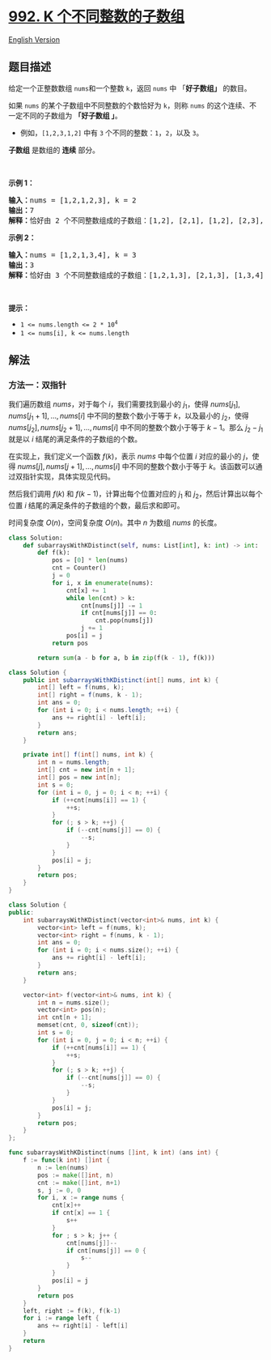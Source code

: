 # [992. K 个不同整数的子数组](https://leetcode.cn/problems/subarrays-with-k-different-integers)

[English Version](/solution/0900-0999/0992.Subarrays%20with%20K%20Different%20Integers/README_EN.md)

## 题目描述

<!-- 这里写题目描述 -->

<p>给定一个正整数数组 <code>nums</code>和一个整数 <code>k</code>，返回 <code>nums</code> 中 「<strong>好子数组」</strong><em>&nbsp;</em>的数目。</p>

<p>如果 <code>nums</code>&nbsp;的某个子数组中不同整数的个数恰好为 <code>k</code>，则称 <code>nums</code>&nbsp;的这个连续、不一定不同的子数组为 <strong>「</strong><strong>好子数组 」</strong>。</p>

<ul>
	<li>例如，<code>[1,2,3,1,2]</code> 中有&nbsp;<code>3</code>&nbsp;个不同的整数：<code>1</code>，<code>2</code>，以及&nbsp;<code>3</code>。</li>
</ul>

<p><strong>子数组</strong> 是数组的 <strong>连续</strong> 部分。</p>

<p>&nbsp;</p>

<p><strong>示例 1：</strong></p>

<pre>
<strong>输入：</strong>nums = [1,2,1,2,3], k = 2
<strong>输出：</strong>7
<strong>解释：</strong>恰好由 2 个不同整数组成的子数组：[1,2], [2,1], [1,2], [2,3], [1,2,1], [2,1,2], [1,2,1,2].
</pre>

<p><strong>示例 2：</strong></p>

<pre>
<strong>输入：</strong>nums = [1,2,1,3,4], k = 3
<strong>输出：</strong>3
<strong>解释：</strong>恰好由 3 个不同整数组成的子数组：[1,2,1,3], [2,1,3], [1,3,4].
</pre>

<p>&nbsp;</p>

<p><strong>提示：</strong></p>

<ul>
	<li><code>1 &lt;= nums.length &lt;= 2 * 10<sup>4</sup></code></li>
	<li><code>1 &lt;= nums[i], k &lt;= nums.length</code></li>
</ul>

## 解法

### 方法一：双指针

我们遍历数组 $nums$，对于每个 $i$，我们需要找到最小的 $j_1$，使得 $nums[j_1], nums[j_1 + 1], \dots, nums[i]$ 中不同的整数个数小于等于 $k$，以及最小的 $j_2$，使得 $nums[j_2], nums[j_2 + 1], \dots, nums[i]$ 中不同的整数个数小于等于 $k-1$。那么 $j_2 - j_1$ 就是以 $i$ 结尾的满足条件的子数组的个数。

在实现上，我们定义一个函数 $f(k)$，表示 $nums$ 中每个位置 $i$ 对应的最小的 $j$，使得 $nums[j], nums[j + 1], \dots, nums[i]$ 中不同的整数个数小于等于 $k$。该函数可以通过双指针实现，具体实现见代码。

然后我们调用 $f(k)$ 和 $f(k-1)$，计算出每个位置对应的 $j_1$ 和 $j_2$，然后计算出以每个位置 $i$ 结尾的满足条件的子数组的个数，最后求和即可。

时间复杂度 $O(n)$，空间复杂度 $O(n)$。其中 $n$ 为数组 $nums$ 的长度。

<!-- tabs:start -->

```python
class Solution:
    def subarraysWithKDistinct(self, nums: List[int], k: int) -> int:
        def f(k):
            pos = [0] * len(nums)
            cnt = Counter()
            j = 0
            for i, x in enumerate(nums):
                cnt[x] += 1
                while len(cnt) > k:
                    cnt[nums[j]] -= 1
                    if cnt[nums[j]] == 0:
                        cnt.pop(nums[j])
                    j += 1
                pos[i] = j
            return pos

        return sum(a - b for a, b in zip(f(k - 1), f(k)))
```

```java
class Solution {
    public int subarraysWithKDistinct(int[] nums, int k) {
        int[] left = f(nums, k);
        int[] right = f(nums, k - 1);
        int ans = 0;
        for (int i = 0; i < nums.length; ++i) {
            ans += right[i] - left[i];
        }
        return ans;
    }

    private int[] f(int[] nums, int k) {
        int n = nums.length;
        int[] cnt = new int[n + 1];
        int[] pos = new int[n];
        int s = 0;
        for (int i = 0, j = 0; i < n; ++i) {
            if (++cnt[nums[i]] == 1) {
                ++s;
            }
            for (; s > k; ++j) {
                if (--cnt[nums[j]] == 0) {
                    --s;
                }
            }
            pos[i] = j;
        }
        return pos;
    }
}
```

```cpp
class Solution {
public:
    int subarraysWithKDistinct(vector<int>& nums, int k) {
        vector<int> left = f(nums, k);
        vector<int> right = f(nums, k - 1);
        int ans = 0;
        for (int i = 0; i < nums.size(); ++i) {
            ans += right[i] - left[i];
        }
        return ans;
    }

    vector<int> f(vector<int>& nums, int k) {
        int n = nums.size();
        vector<int> pos(n);
        int cnt[n + 1];
        memset(cnt, 0, sizeof(cnt));
        int s = 0;
        for (int i = 0, j = 0; i < n; ++i) {
            if (++cnt[nums[i]] == 1) {
                ++s;
            }
            for (; s > k; ++j) {
                if (--cnt[nums[j]] == 0) {
                    --s;
                }
            }
            pos[i] = j;
        }
        return pos;
    }
};
```

```go
func subarraysWithKDistinct(nums []int, k int) (ans int) {
	f := func(k int) []int {
		n := len(nums)
		pos := make([]int, n)
		cnt := make([]int, n+1)
		s, j := 0, 0
		for i, x := range nums {
			cnt[x]++
			if cnt[x] == 1 {
				s++
			}
			for ; s > k; j++ {
				cnt[nums[j]]--
				if cnt[nums[j]] == 0 {
					s--
				}
			}
			pos[i] = j
		}
		return pos
	}
	left, right := f(k), f(k-1)
	for i := range left {
		ans += right[i] - left[i]
	}
	return
}
```

<!-- tabs:end -->

<!-- end -->
